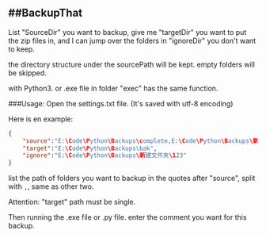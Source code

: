 ##BackupThat
------

List "SourceDir" you want to backup, give me "targetDir" you want to put the zip files in, and I can jump over the folders in "ignoreDir" you don't want to keep.

the directory structure under the sourcePath will be kept.
empty folders will be skipped.

with Python3.
or .exe file in folder "exec" has the same function.

###Usage:
Open the settings.txt file. (It's saved with utf-8 encoding)

Here is en example:
``` json
{
    "source":"E:\Code\Python\Backups\complete,E:\Code\Python\Backups\新建文件夹",
    "target":"E:\Code\Python\Backups\bak",
    "ignore":"E:\Code\Python\Backups\新建文件夹\123"
}
```

list the path of folders you want to backup in the quotes after "source", split with `,`, same as other two.

Attention: "target" path must be single.

Then running the .exe file or .py file. enter the comment you want for this backup.
